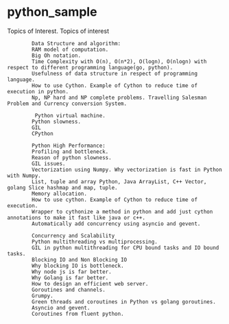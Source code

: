 # python_sample
Topics of Interest.
			Topics of interest

			Data Structure and algorithm:
			RAM model of computation.
			Big Oh notation.
			Time Complexity with O(n), O(n*2), O(logn), O(nlogn) with respect to different programming language(go, python).
			Usefulness of data structure in respect of programming language.
			How to use Cython. Example of Cython to reduce time of execution in python.
			Np, NP hard and NP complete problems. Travelling Salesman Problem and Currency conversion System.

			 Python virtual machine.
			Python slowness.
			GIL
			CPython

			Python High Performance:
			Profiling and bottleneck.
			Reason of python slowness.
			GIL issues.
			Vectorization using Numpy. Why vectorization is fast in Python with Numpy.
			List, tuple and array Python, Java ArrayList, C++ Vector, golang Slice hashmap and map, tuple.
			Memory allocation.
			How to use cython. Example of Cython to reduce time of execution.
			Wrapper to cythonize a method in python and add just cython annotations to make it fast like java or c++.
			Automatically add concurrency using asyncio and gevent.

			Concurrency and Scalability
			Python multithreading vs multiprocessing.
			GIL in python multithreading for CPU bound tasks and IO bound tasks.
			Blocking IO and Non Blocking IO
			Why blocking IO is bottleneck.
			Why node js is far better.
			Why Golang is far better.
			How to design an efficient web server.
			Goroutines and channels.
			Grumpy.
			Green threads and coroutines in Python vs golang goroutines.
			Asyncio and gevent.
			Coroutines from fluent python.


  

